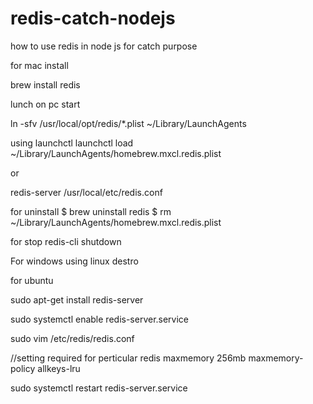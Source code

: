 # redis-catch-nodejs
how to use redis in node js for catch purpose


for mac install 

brew install redis

lunch on pc start

ln -sfv /usr/local/opt/redis/*.plist ~/Library/LaunchAgents

using launchctl
launchctl load ~/Library/LaunchAgents/homebrew.mxcl.redis.plist


or

redis-server /usr/local/etc/redis.conf



for uninstall
$ brew uninstall redis
$ rm ~/Library/LaunchAgents/homebrew.mxcl.redis.plist

for stop 
redis-cli shutdown



For windows using linux destro


for ubuntu 

sudo apt-get install redis-server

sudo systemctl enable redis-server.service

sudo vim /etc/redis/redis.conf

//setting required for perticular redis
maxmemory 256mb
maxmemory-policy allkeys-lru

sudo systemctl restart redis-server.service
